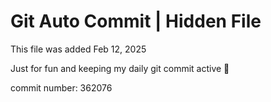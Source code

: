 # Git Auto Commit | Hidden File

This file was added Feb 12, 2025

Just for fun and keeping my daily git commit active 🤪

commit number: 362076
